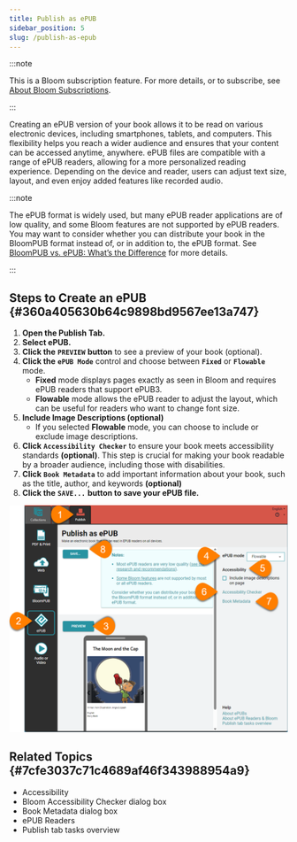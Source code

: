 ```yaml
---
title: Publish as ePUB
sidebar_position: 5
slug: /publish-as-epub
---
```




:::note

This is a Bloom subscription feature. For more details, or to subscribe, see [About Bloom Subscriptions](/about-bloom-subscriptions). 

:::




Creating an ePUB version of your book allows it to be read on various electronic devices, including smartphones, tablets, and computers. This flexibility helps you reach a wider audience and ensures that your content can be accessed anytime, anywhere. ePUB files are compatible with a range of ePUB readers, allowing for a more personalized reading experience. Depending on the device and reader, users can adjust text size, layout, and even enjoy added features like recorded audio. 


:::note

The ePUB format is widely used, but many ePUB reader applications are of low quality, and some Bloom features are not supported by ePUB readers. You may want to consider whether you can distribute your book in the BloomPUB format instead of, or in addition to, the ePUB format. See [BloomPUB vs. ePUB: What’s the Difference](/compare-bloomPUB-ePUB) for more details. 

:::




## Steps to Create an ePUB {#360a405630b64c9898bd9567ee13a747}

1. **Open the Publish Tab.**
2. **Select ePUB.**
3. **Click the** **`PREVIEW`** **button** to see a preview of your book (optional).
4. **Click the** **`ePUB Mode`** control and choose between **`Fixed`** or **`Flowable`** mode.
	- **Fixed** mode displays pages exactly as seen in Bloom and requires ePUB readers that support ePUB3.
	- **Flowable** mode allows the ePUB reader to adjust the layout, which can be useful for readers who want to change font size.
5. **Include Image Descriptions (optional)**
	- If you selected **Flowable** mode, you can choose to include or exclude image descriptions.
6. **Click** **`Accessibility Checker`** to ensure your book meets accessibility standards **(optional)**. This step is crucial for making your book readable by a broader audience, including those with disabilities.
7. **Click** **`Book Metadata`** to add important information about your book, such as the title, author, and keywords **(optional)**
8. **Click the** **`SAVE...`** **button to save your ePUB file.**

![](./publish-as-epub.b0a8f4b3-b5e4-405b-a326-c92fdf6fb0b8.png)


## Related Topics {#7cfe3037c71c4689af46f343988954a9}

- Accessibility
- Bloom Accessibility Checker dialog box
- Book Metadata dialog box
- ePUB Readers
- Publish tab tasks overview

